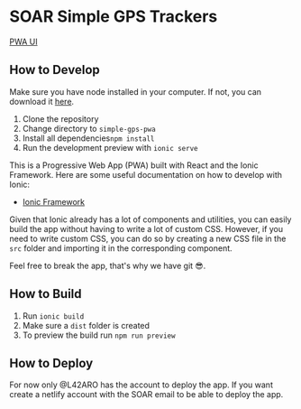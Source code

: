 # SOAR Simple GPS Trackers

[PWA UI](https://soar-simple-gps.netlify.app/)

## How to Develop
Make sure you have node installed in your computer. If not, you can download it [here](https://nodejs.org/en/download/).
1. Clone the repository
2. Change directory to `simple-gps-pwa`
3. Install all dependencies```npm install```
4. Run the development preview with ```ionic serve```

This is a Progressive Web App (PWA) built with React and the Ionic Framework. Here are some useful documentation on how to develop with Ionic:
- [Ionic Framework](https://ionicframework.com/docs)

Given that Ionic already has a lot of components and utilities, you can easily build the app without having to write a lot of custom CSS. However, if you need to write custom CSS, you can do so by creating a new CSS file in the `src` folder and importing it in the corresponding component.

Feel free to break the app, that's why we have git 😎.

## How to Build
1. Run ```ionic build```
2. Make sure a `dist` folder is created
3. To preview the build run ```npm run preview```

## How to Deploy
For now only @L42ARO has the account to deploy the app. If you want create a netlify account with the SOAR email to be able to deploy the app.

